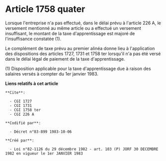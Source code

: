 # Article 1758 quater

Lorsque l'entreprise n'a pas effectué, dans le délai prévu à l'article 226 A, le versement mentionné au même article ou a
effectué un versement insuffisant, le montant de la taxe d'apprentissage est majoré de l'insuffisance constatée (1). 

Le complément de taxe prévu au premier alinéa donne lieu à l'application des dispositions des articles 1727, 1731 et 1758 ter
lorsqu'il n'a pas été versé dans le délai légal de paiement de la taxe d'apprentissage. 

(1) Disposition applicable pour la taxe d'apprentissage due à raison des salaires versés à compter du 1er janvier 1983.

**Liens relatifs à cet article**

	**Cite**:

	  - CGI 1727
	  - CGI 1731
	  - CGI 1758 ter
	  - CGI 226 A

	**Codifié par**:

	  - Décret n°83-899 1983-10-06

	**Créé par**:

	  - Loi n°82-1126 du 29 décembre 1982 - art. 103 (P) JORF 30 DECEMBRE 1982 en vigueur le 1er JANVIER 1983
